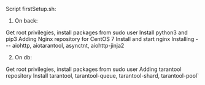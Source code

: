 Script firstSetup.sh:

1.	On back:

Get root privilegies, install packages from sudo user
Install python3 and pip3
Adding Nginx repository for CentOS 7
Install and start nginx
Installing ---  aiohttp, aiotarantool, asynctnt, aiohttp-jinja2


2.	On db:

Get root privilegies, install packages from sudo user
Adding tarantool repository
Install tarantool, tarantool-queue, tarantool-shard, tarantool-pool`

